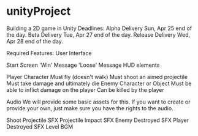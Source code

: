 # unityProject
Building a 2D game in Unity
Deadlines:
Alpha Delivery Sun, Apr 25 end of the day.
Beta Delivery Tue, Apr 27 end of the day.
Release Delivery Wed, Apr 28 end of the day.


Required Features:
User Interface

Start Screen
'Win' Message
'Loose' Message
HUD elements

Player Character
Must fly (doesn't walk)
Must shoot an aimed projectile
Must take damage and ultimately die
Enemy Character or Object
Must be able to inflict damage on the player
Can be killed by the player

Audio
We will provide some basic assets for this. If you want to create or provide your own, just make sure you have the rights to the audio.


Shoot Projectile SFX
Projectile Impact SFX
Enemy Destroyed SFX
Player Destroyed SFX
Level BGM
